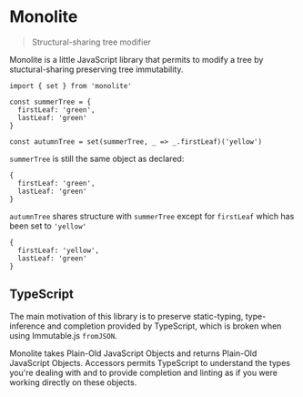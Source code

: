# Monolite
> Structural-sharing tree modifier

Monolite is a little JavaScript library that permits to modify a tree by stuctural-sharing preserving tree immutability.

```
import { set } from 'monolite'

const summerTree = {
  firstLeaf: 'green',
  lastLeaf: 'green'
}

const autumnTree = set(summerTree, _ => _.firstLeaf)('yellow')
```

`summerTree` is still the same object as declared:
```
{
  firstLeaf: 'green',
  lastLeaf: 'green'
}
```

`autumnTree` shares structure with `summerTree` except for `firstLeaf` which has been set to `'yellow'`
```
{
  firstLeaf: 'yellow',
  lastLeaf: 'green'
}
```

## TypeScript
The main motivation of this library is to preserve static-typing, type-inference and completion provided by TypeScript, which is broken when using Immutable.js `fromJSON`.

Monolite takes Plain-Old JavaScript Objects and returns Plain-Old JavaScript Objects. Accessors permits TypeScript to understand the types you're dealing with and to provide completion and linting as if you were working directly on these objects.
